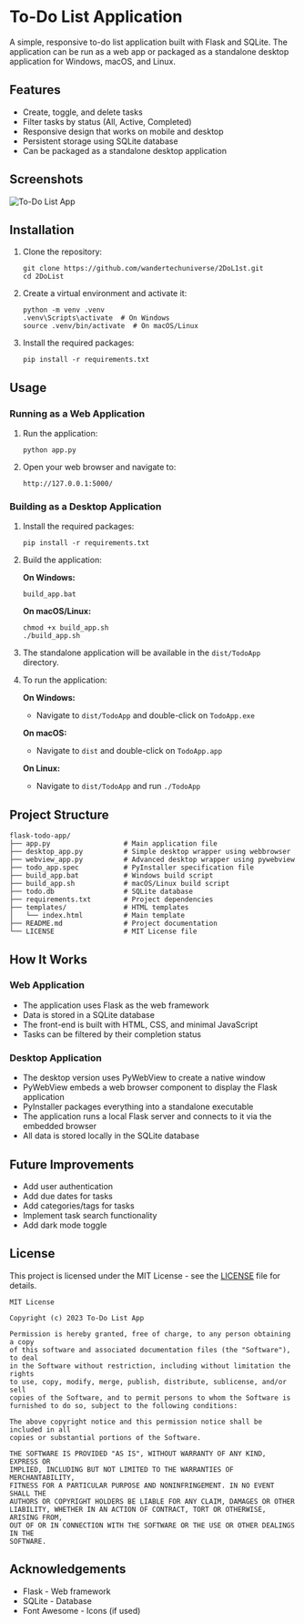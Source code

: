 # To-Do List Application

A simple, responsive to-do list application built with Flask and SQLite. The application can be run as a web app or packaged as a standalone desktop application for Windows, macOS, and Linux.

## Features

- Create, toggle, and delete tasks
- Filter tasks by status (All, Active, Completed)
- Responsive design that works on mobile and desktop
- Persistent storage using SQLite database
- Can be packaged as a standalone desktop application

## Screenshots

![To-Do List App](screenshots/todo-app.png)

## Installation

1. Clone the repository:
   ```
   git clone https://github.com/wandertechuniverse/2DoL1st.git
   cd 2DoList
   ```

2. Create a virtual environment and activate it:
   ```
   python -m venv .venv
   .venv\Scripts\activate  # On Windows
   source .venv/bin/activate  # On macOS/Linux
   ```

3. Install the required packages:
   ```
   pip install -r requirements.txt
   ```

## Usage

### Running as a Web Application

1. Run the application:
   ```
   python app.py
   ```

2. Open your web browser and navigate to:
   ```
   http://127.0.0.1:5000/
   ```

### Building as a Desktop Application

1. Install the required packages:
   ```
   pip install -r requirements.txt
   ```

2. Build the application:

   **On Windows:**
   ```
   build_app.bat
   ```

   **On macOS/Linux:**
   ```
   chmod +x build_app.sh
   ./build_app.sh
   ```

3. The standalone application will be available in the `dist/TodoApp` directory.

4. To run the application:

   **On Windows:**
   - Navigate to `dist/TodoApp` and double-click on `TodoApp.exe`

   **On macOS:**
   - Navigate to `dist` and double-click on `TodoApp.app`

   **On Linux:**
   - Navigate to `dist/TodoApp` and run `./TodoApp`

## Project Structure

```
flask-todo-app/
├── app.py                  # Main application file
├── desktop_app.py          # Simple desktop wrapper using webbrowser
├── webview_app.py          # Advanced desktop wrapper using pywebview
├── todo_app.spec           # PyInstaller specification file
├── build_app.bat           # Windows build script
├── build_app.sh            # macOS/Linux build script
├── todo.db                 # SQLite database
├── requirements.txt        # Project dependencies
├── templates/              # HTML templates
│   └── index.html          # Main template
├── README.md               # Project documentation
└── LICENSE                 # MIT License file
```

## How It Works

### Web Application
- The application uses Flask as the web framework
- Data is stored in a SQLite database
- The front-end is built with HTML, CSS, and minimal JavaScript
- Tasks can be filtered by their completion status

### Desktop Application
- The desktop version uses PyWebView to create a native window
- PyWebView embeds a web browser component to display the Flask application
- PyInstaller packages everything into a standalone executable
- The application runs a local Flask server and connects to it via the embedded browser
- All data is stored locally in the SQLite database

## Future Improvements

- Add user authentication
- Add due dates for tasks
- Add categories/tags for tasks
- Implement task search functionality
- Add dark mode toggle

## License

This project is licensed under the MIT License - see the [LICENSE](LICENSE) file for details.

```
MIT License

Copyright (c) 2023 To-Do List App

Permission is hereby granted, free of charge, to any person obtaining a copy
of this software and associated documentation files (the "Software"), to deal
in the Software without restriction, including without limitation the rights
to use, copy, modify, merge, publish, distribute, sublicense, and/or sell
copies of the Software, and to permit persons to whom the Software is
furnished to do so, subject to the following conditions:

The above copyright notice and this permission notice shall be included in all
copies or substantial portions of the Software.

THE SOFTWARE IS PROVIDED "AS IS", WITHOUT WARRANTY OF ANY KIND, EXPRESS OR
IMPLIED, INCLUDING BUT NOT LIMITED TO THE WARRANTIES OF MERCHANTABILITY,
FITNESS FOR A PARTICULAR PURPOSE AND NONINFRINGEMENT. IN NO EVENT SHALL THE
AUTHORS OR COPYRIGHT HOLDERS BE LIABLE FOR ANY CLAIM, DAMAGES OR OTHER
LIABILITY, WHETHER IN AN ACTION OF CONTRACT, TORT OR OTHERWISE, ARISING FROM,
OUT OF OR IN CONNECTION WITH THE SOFTWARE OR THE USE OR OTHER DEALINGS IN THE
SOFTWARE.
```

## Acknowledgements

- Flask - Web framework
- SQLite - Database
- Font Awesome - Icons (if used)
